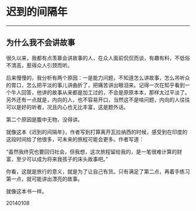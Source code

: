 # 迟到的间隔年



---

## 为什么我不会讲故事

很久以来，我都有点羡慕会讲故事的人，在众人面前侃侃而谈，有趣有料，不低俗不清高，惹得众人引颈而听。

后来慢慢的，我分析有两个原因：一是能力问题，不知道怎么讲故事，怎么吊听众的胃口，怎么把平淡的事儿讲曲折了，把痛苦讲出眼泪来。记得一次在知乎看到一个牛人回答，他讲的故事从来都是加工过的，不会是原原本本，那样太过平淡了。另外还有一点就是，内向的人，也不容易开口，当然这不是啥问题，内向的人往往可以是好的听者，况且内心也无比丰富，这是题外话。

第二个原因是腹中无物，没得讲。

就像这本《迟到的间隔年》，作者写到打算离开瓦拉纳西的时候，感受到在印度的这段时间给了他很多，可未来的旅程可能会更多。作者写道：

“虽然我终究也要回归社会，但我想，这次旅程留给我的，是一笔很难计算的财富，至少可以成为将来我孩子的床头故事吧。”

你看，这就是旅行的意义，就是为了让自己有货。只有满足了第二点，再着手练习第一点，就可能讲出漂亮的故事。

就像这本书一样。

20140108